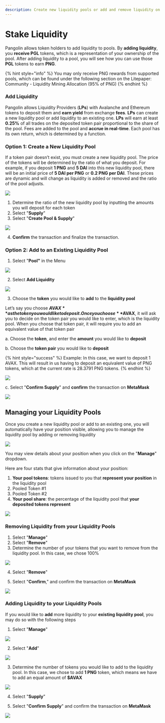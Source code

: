 ```yaml
---
description: Create new liquidity pools or add and remove liquidity on existing pools
---
```


# Stake Liquidity

Pangolin allows token holders to add liquidity to pools. By **adding liquidity**, you **receive PGL** tokens, which is a representation of your ownership of the pool. After adding liquidity to a pool, you will see how you can use those **PGL** tokens to earn **PNG**.

{% hint style="info" %}
You may only receive PNG rewards from supported pools, which can be found under the following section on the Litepaper: Community - Liquidity Mining Allocation \(95% of PNG\)
{% endhint %}

### Add Liquidity 

Pangolin allows Liquidity Providers \(**LPs**\) with Avalanche and Ethereum tokens to deposit them and **earn yield** from exchange **fees**. **LPs** can create a new liquidity pool or add liquidity to an existing one. **LPs** will earn at least **0.25%** of all trades on the deposited token pair proportional to the share of the pool. Fees are added to the pool and **accrue in real-time**. Each pool has its own return, which is determined by a function.

### **Option 1: Create a New Liquidity Pool**

If a token pair doesn’t exist, you must create a new liquidity pool. The price of the tokens will be determined by the ratio of what you deposit. For example, if you deposit **1 PNG** and **5 DAI** into this new liquidity pool, there will be an initial price of **5 DAI per PNG** or **0.2 PNG per DAI**. These prices are dynamic and will change as liquidity is added or removed and the ratio of the pool adjusts.

![](../.gitbook/assets/liq1.png)

1. Determine the ratio of the new liquidity pool by inputting the amounts you will deposit for each token
2. Select "**Supply**"
3. Select "**Create Pool & Supply**"

![](../.gitbook/assets/liq2.png)

4. **Confirm** the transaction and finalize the transaction.

### Option 2: Add to an Existing Liquidity Pool

1. Select "**Pool"** in the Menu 

![](../.gitbook/assets/liq3.png)

2. Select **Add Liquidity**

![](../.gitbook/assets/liq4.png)

3. Choose the **token** you would like to **add** to the **liquidity pool**

Let’s say you choose **$AVAX** as the token you would like to deposit. Once you choose **$AVAX**, it will ask you to decide on the token pair you would like to enter, which is the liquidity pool. When you choose that token pair, it will require you to add an equivalent value of that token pair

a. Choose the **token**, and enter the **amount** you would like to **deposit**

b. Choose the **token pair** you would like to **deposit** 

{% hint style="success" %}
Example: In this case, we want to deposit 1 AVAX. This will result in us having to deposit an equivalent value of PNG tokens, which at the current rate is 28.3791 PNG tokens.
{% endhint %}

![](https://gblobscdn.gitbook.com/assets%2F-Mi3HEoRCT6o5-M8yhBO%2F-MiDXuYvl7ojYJ-u9Lzc%2F-MiDf7xuaZiJAwzY4JAS%2Fliq5.png?alt=media&token=161e3913-4d40-41b3-ad93-cabdd85840a0)

c. Select "**Confirm Supply**" and **confirm** the transaction on **MetaMask**

![](../.gitbook/assets/liq6.png)

## Managing your Liquidity Pools

Once you create a new liquidity pool or add to an existing one, you will automatically have your position visible, allowing you to manage the liquidity pool by adding or removing liquidity

![](../.gitbook/assets/liq7.png)

You may view details about your position when you click on the "**Manage**" dropdown.

Here are four stats that give information about your position:

1. **Your pool tokens**: tokens issued to you that **represent your position** in the liquidity pool
2. Pooled Token \#1
3. Pooled Token \#2
4. **Your pool share**: the percentage of the liquidity pool that **your deposited tokens represent**

![](../.gitbook/assets/liq8.png)

### **Removing Liquidity from your Liquidity Pools**

1. Select "**Manage**"
2. Select "**Remove**"
3. Determine the number of your tokens that you want to remove from the liquidity pool. In this case, we chose 100%

![](../.gitbook/assets/liq9.png)

4. Select "**Remove**"

5. Select "**Confirm**," and confirm the transaction on **MetaMask**

![](../.gitbook/assets/liq10.png)

### **Adding Liquidity to your Liquidity Pools**

If you would like to **add** more liquidity to your **existing liquidity pool**, you may do so with the following steps

1. Select "**Manage**"

![](../.gitbook/assets/liq11.png)

2. Select "**Add**"

![](../.gitbook/assets/liq12.png)

3. Determine the number of tokens you would like to add to the liquidity pool. In this case, we chose to add **1 PNG** token, which means we have to add an equal amount of **$AVAX**

![](../.gitbook/assets/liq13.png)

4. Select "**Supply**"

5. Select "**Confirm Supply**" and confirm the transaction on **MetaMask**

![](../.gitbook/assets/liq14.png)

